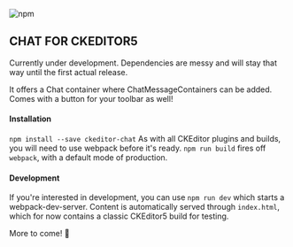 ![npm](https://img.shields.io/npm/v/ckeditor-chat)
## CHAT FOR CKEDITOR5

Currently under development. Dependencies are messy and will stay that way until the first actual release.

It offers a Chat container where ChatMessageContainers can be added. Comes with a button for your toolbar as well!

#### Installation
`npm install --save ckeditor-chat`
As with all CKEditor plugins and builds, you will need to use webpack before it's ready.
`npm run build` fires off `webpack`, with a default mode of production.

#### Development
If you're interested in development, you can use `npm run dev` which starts a webpack-dev-server. Content is automatically
served through `index.html`, which for now contains a classic CKEditor5 build for testing.


More to come! 💬

